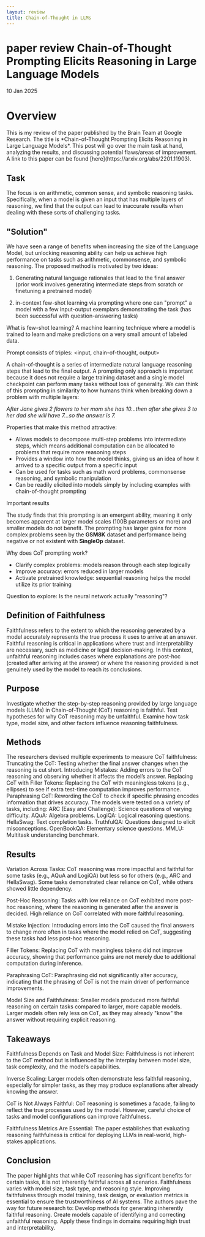 ```yaml
---
layout: review
title: Chain-of-Thought in LLMs
---
```


paper review Chain-of-Thought Prompting Elicits Reasoning in Large Language Models
================

<p class="meta">10 Jan 2025</p>

<h1>Overview</h1>
This is my review of the paper published by the Brain Team at Google Research. The title is *Chain-of-Thought Prompting Elicits Reasoning in Large Language Models*. This post will go over the main task at hand, analyzing the results, and discussing potential flaws/areas of improvement. A link to this paper can be found [here](https://arxiv.org/abs/2201.11903).

<h2>Task</h2>
The focus is on arithmetic, common sense, and symbolic reasoning tasks. Specifically, when a model is given an input that has multiple layers of reasoning, we find that the output can lead to inaccurate results when dealing with these sorts of challenging tasks. 

<h2>"Solution"</h2>
We have seen a range of benefits when increasing the size of the Language Model, but unlocking reasoning ability can help us achieve high performance on tasks such as arithmetic, commonsense, and symbolic reasoning. The proposed method is motivated by two ideas: <br>

1. Generating natural language rationales that lead to the final answer (prior work involves generating intermediate steps from scratch or finetuning a pretrained model)

2. in-context few-shot learning via prompting where one can "prompt" a model with a few input-output exemplars demonstrating the task (has been successful with question-answering tasks)

What is few-shot learning?
A machine learning technique where a model is trained to learn and make predictions on a very small amount of labeled data.

Prompt consists of triples: <input, chain-of-thought, output> <br>

A chain-of-thought is a series of intermediate natural language reasoning steps that lead to the final output. A prompting only approach is
important because it does not require a large training dataset and a single model checkpoint can perform many tasks without loss of generality.
We can think of this prompting in similarity to how humans think when breaking down a problem with multiple layers: <br>

*After Jane gives 2 flowers to her mom she has 10...then after she gives 3 to her dad she will have 7...so the answer is 7.*

Properties that make this method attractive: <br>

* Allows models to decompose multi-step problems into intermediate steps, which means additional computation can be allocated to problems that require more reasoning steps
* Provides a window into how the model thinks, giving us an idea of how it arrived to a specific output from a specific input
* Can be used for tasks such as math word problems, commonsense reasoning, and symbolic manipulation
* Can be readily elicited into models simply by including examples with chain-of-thought prompting

Important results

The study finds that this prompting is an emergent ability, meaning it only becomes apparent at larger model scales (100B parameters or more) and smaller models 
do not benefit. The prompting has larger gains for more complex problems seen by the **GSM8K** dataset and performance being negative or not existent with **SingleOp** dataset. <br>

Why does CoT prompting work?
* Clarify complex problems: models reason through each step logically
* Improve accuracy: errors reduced in larger models
* Activate pretrained knowledge: sequential reasoning helps the model utilize its prior training

Question to explore: Is the neural network actually "reasoning"?

<h2>Definition of Faithfulness</h2>
Faithfulness refers to the extent to which the reasoning generated by a model accurately represents the true process it uses to arrive at an answer. Faithful reasoning is critical in applications where trust and interpretability are necessary, such as medicine or legal decision-making. In this context, unfaithful reasoning includes cases where explanations are post-hoc (created after arriving at the answer) or where the reasoning provided is not genuinely used by the model to reach its conclusions.

<h2>Purpose</h2>
Investigate whether the step-by-step reasoning provided by large language models (LLMs) in Chain-of-Thought (CoT) reasoning is faithful.
Test hypotheses for why CoT reasoning may be unfaithful.
Examine how task type, model size, and other factors influence reasoning faithfulness.

<h2>Methods</h2>
The researchers devised multiple experiments to measure CoT faithfulness:
Truncating the CoT: Testing whether the final answer changes when the reasoning is cut short.
Introducing Mistakes: Adding errors to the CoT reasoning and observing whether it affects the model’s answer.
Replacing CoT with Filler Tokens: Replacing the CoT with meaningless tokens (e.g., ellipses) to see if extra test-time computation improves performance.
Paraphrasing CoT: Rewording the CoT to check if specific phrasing encodes information that drives accuracy.
The models were tested on a variety of tasks, including:
ARC (Easy and Challenge): Science questions of varying difficulty.
AQuA: Algebra problems.
LogiQA: Logical reasoning questions.
HellaSwag: Text completion tasks.
TruthfulQA: Questions designed to elicit misconceptions.
OpenBookQA: Elementary science questions.
MMLU: Multitask understanding benchmark.

<h2>Results</h2>
Variation Across Tasks: 
CoT reasoning was more impactful and faithful for some tasks (e.g., AQuA and LogiQA) but less so for others (e.g., ARC and HellaSwag).
Some tasks demonstrated clear reliance on CoT, while others showed little dependency. <br>

Post-Hoc Reasoning:
Tasks with low reliance on CoT exhibited more post-hoc reasoning, where the reasoning is generated after the answer is decided.
High reliance on CoT correlated with more faithful reasoning. <br>

Mistake Injection:
Introducing errors into the CoT caused the final answers to change more often in tasks where the model relied on CoT, suggesting these tasks had less post-hoc reasoning. <br>

Filler Tokens:
Replacing CoT with meaningless tokens did not improve accuracy, showing that performance gains are not merely due to additional computation during inference. <br>

Paraphrasing CoT:
Paraphrasing did not significantly alter accuracy, indicating that the phrasing of CoT is not the main driver of performance improvements. <br>

Model Size and Faithfulness:
Smaller models produced more faithful reasoning on certain tasks compared to larger, more capable models.
Larger models often rely less on CoT, as they may already "know" the answer without requiring explicit reasoning.

<h2>Takeaways</h2>
Faithfulness Depends on Task and Model Size:
Faithfulness is not inherent to the CoT method but is influenced by the interplay between model size, task complexity, and the model’s capabilities. <br>

Inverse Scaling:
Larger models often demonstrate less faithful reasoning, especially for simpler tasks, as they may produce explanations after already knowing the answer. <br>

CoT is Not Always Faithful:
CoT reasoning is sometimes a facade, failing to reflect the true processes used by the model. However, careful choice of tasks and model configurations can improve faithfulness. <br>

Faithfulness Metrics Are Essential:
The paper establishes that evaluating reasoning faithfulness is critical for deploying LLMs in real-world, high-stakes applications.

<h2>Conclusion</h2>
The paper highlights that while CoT reasoning has significant benefits for certain tasks, it is not inherently faithful across all scenarios. Faithfulness varies with model size, task type, and reasoning style. Improving faithfulness through model training, task design, or evaluation metrics is essential to ensure the trustworthiness of AI systems.
The authors pave the way for future research to:
Develop methods for generating inherently faithful reasoning.
Create models capable of identifying and correcting unfaithful reasoning.
Apply these findings in domains requiring high trust and interpretability.


